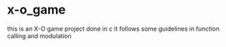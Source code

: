 # x-o_game
this is an X-O game project done in c it follows some guidelines in function calling and modulation
